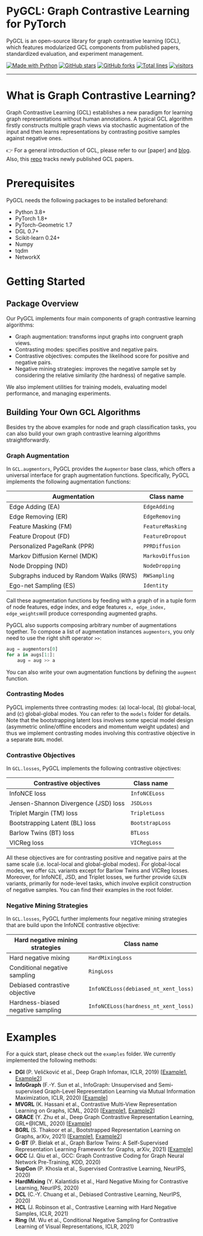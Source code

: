 # PyGCL: Graph Contrastive Learning for PyTorch

PyGCL is an open-source library for graph contrastive learning (GCL), which features modularized GCL components from published papers, standardized evaluation, and experiment management. 

[![Made with Python](https://img.shields.io/github/languages/top/GraphCL/PyGCL?color=lightgrey)](https://github.com/GraphCL/PyGCL)
[![GitHub stars](https://img.shields.io/github/stars/GraphCL/PyGCL?color=yellow)](https://github.com/GraphCL/PyGCL/stargazers)
[![GitHub forks](https://img.shields.io/github/forks/GraphCL/PyGCL?color=brightgreen&label=fork)](https://github.com/GraphCL/PyGCL/network/members)
[![Total lines](https://img.shields.io/tokei/lines/github/GraphCL/PyGCL?color=red)](https://github.com/GraphCL/PyGCL)
[![visitors](https://visitor-badge.glitch.me/badge?page_id=GraphCL.PyGCL)](https://github.com/GraphCL/PyGCL)

---

# What is Graph Contrastive Learning?

Graph Contrastive Learning (GCL) establishes a new paradigm for learning graph representations without human annotations. A typical GCL algorithm firstly constructs multiple graph views via stochastic augmentation of the input and then learns representations by contrasting positive samples against negative ones.

👉 For a general introduction of GCL, please refer to our [paper] and [blog](https://sxkdz.github.io/research/GraphCL/). Also, this [repo](https://github.com/SXKDZ/awesome-self-supervised-learning-for-graphs) tracks newly published GCL papers.

# Prerequisites

PyGCL needs the following packages to be installed beforehand:

* Python 3.8+
* PyTorch 1.8+
* PyTorch-Geometric 1.7
* DGL 0.7+
* Scikit-learn 0.24+
* Numpy
* tqdm
* NetworkX

# Getting Started

## Package Overview

Our PyGCL implements four main components of graph contrastive learning algorithms:

* Graph augmentation: transforms input graphs into congruent graph views.
* Contrasting modes: specifies positive and negative pairs.
* Contrastive objectives: computes the likelihood score for positive and negative pairs.
* Negative mining strategies: improves the negative sample set by considering the relative similarity (the hardness) of negative sample.

We also implement utilities for training models, evaluating model performance, and managing experiments.

## Building Your Own GCL Algorithms

Besides try the above examples for node and graph classification tasks, you can also build your own graph contrastive learning algorithms straightforwardly.

### Graph Augmentation

In `GCL.augmentors`, PyGCL provides the `Augmentor` base class, which offers a universal interface for graph augmentation functions. Specifically, PyGCL implements the following augmentation functions:

| Augmentation                             | Class name        |
| ---------------------------------------- | ----------------- |
| Edge Adding (EA)                         | `EdgeAdding`      |
| Edge Removing (ER)                       | `EdgeRemoving`    |
| Feature Masking (FM)                     | `FeatureMasking`  |
| Feature Dropout (FD)                     | `FeatureDropout`  |
| Personalized PageRank (PPR)              | `PPRDiffusion`    |
| Markov Diffusion Kernel (MDK)            | `MarkovDiffusion` |
| Node Dropping (ND)                       | `NodeDropping`    |
| Subgraphs induced by Random Walks (RWS)  | `RWSampling`      |
| Ego-net Sampling (ES)                    | `Identity`        |

Call these augmentation functions by feeding with a graph of in a tuple form of node features, edge index, and edge features `x, edge_index, edge_weights`will produce corresponding augmented graphs.

PyGCL also supports composing arbitrary number of augmentations together. To compose a list of augmentation instances `augmentors`, you only need to use the right shift operator `>>`:

```python
aug = augmentors[0]
for a in augs[1:]:
    aug = aug >> a
```

You can also write your own augmentation functions by defining the `augment` function.

### Contrasting Modes

PyGCL implements three contrasting modes: (a) local-local, (b) global-local, and (c) global-global modes. You can refer to the `models` folder for details. Note that the bootstrapping latent loss involves some special model design (asymmetric online/offline encoders and momentum weight updates) and thus we implement contrasting modes involving this contrastive objective in a separate `BGRL` model.

### Contrastive Objectives

In `GCL.losses`, PyGCL implements the following contrastive objectives:

| Contrastive objectives                | Class name      |
| ------------------------------------- | --------------- |
| InfoNCE loss                          | `InfoNCELoss`   |
| Jensen-Shannon Divergence (JSD) loss  | `JSDLoss`       |
| Triplet Margin (TM) loss              | `TripletLoss`   |
| Bootstrapping Latent (BL) loss        | `BootstrapLoss` |
| Barlow Twins (BT) loss                | `BTLoss`        |
| VICReg loss                           | `VICRegLoss`    |

All these objectives are for contrasting positive and negative pairs at the same scale (i.e. local-local and global-global modes). For global-local modes, we offer `G2L` variants except for Barlow Twins and VICReg losses. Moreover, for InfoNCE, JSD, and Triplet losses, we further provide `G2LEN` variants, primarily for node-level tasks, which involve explicit construction of negative samples. You can find their examples in the root folder.

### Negative Mining Strategies

In `GCL.losses`, PyGCL further implements four negative mining strategies that are build upon the InfoNCE contrastive objective:

| Hard negative mining strategies   | Class name                           |
| --------------------------------- | ------------------------------------ |
| Hard negative mixing              | `HardMixingLoss`                     |
| Conditional negative sampling     | `RingLoss`                           |
| Debiased contrastive objective    | `InfoNCELoss(debiased_nt_xent_loss)` |
| Hardness-biased negative sampling | `InfoNCELoss(hardness_nt_xent_loss)` |

# Examples

For a quick start, please check out the `examples` folder. We currently implemented the following methods:

* **DGI** (P. Veličković et al., Deep Graph Infomax, ICLR, 2019) [[Example1](examples/DGI_transductive.py), [Example2](DGI_inductive.py)]
* **InfoGraph** (F.-Y. Sun et al., InfoGraph: Unsupervised and Semi-supervised Graph-Level Representation Learning via Mutual Information Maximization, ICLR, 2020) [[Example](examples/InfoGraph.py)]
* **MVGRL** (K. Hassani et al., Contrastive Multi-View Representation Learning on Graphs, ICML, 2020) [[Example1](examples/MVGRL_node.py), [Example2](examples/MVGRL_graph.py)]
* **GRACE** (Y. Zhu et al., Deep Graph Contrastive Representation Learning, GRL+@ICML, 2020) [[Example](examples/GRACE.py)]
* **BGRL** (S. Thakoor et al., Bootstrapped Representation Learning on Graphs, arXiv, 2021) [[Example1](examples/BGRL_L2L.py), [Example2](examples/BGRL_G2L.py)]
* **G-BT** (P. Bielak et al., Graph Barlow Twins: A Self-Supervised Representation Learning Framework for Graphs, arXiv, 2021) [[Example](examples/GBT.py)]
* **GCC** (J. Qiu et al., GCC: Graph Contrastive Coding for Graph Neural Network Pre-Training, KDD, 2020)
* **SupCon** (P. Khosla et al., Supervised Contrastive Learning, NeurIPS, 2020)
* **HardMixing** (Y. Kalantidis et al., Hard Negative Mixing for Contrastive Learning, NeurIPS, 2020)
* **DCL** (C.-Y. Chuang et al., Debiased Contrastive Learning, NeurIPS, 2020)
* **HCL** (J. Robinson et al., Contrastive Learning with Hard Negative Samples, ICLR, 2021)
* **Ring** (M. Wu et al., Conditional Negative Sampling for Contrastive Learning of Visual Representations, ICLR, 2021)

